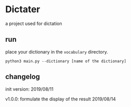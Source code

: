 # Dictater
a project used for dictation

## run
place your dictionary in the `vocabulary` directory.
```
python3 main.py --dictionary [name of the dictionary]
```

## changelog
init version: 2019/08/11

v1.0.0: formulate the display of the result 2019/08/14